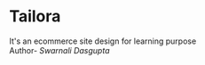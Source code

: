 # Tailora
It's an ecommerce site design for learning purpose
<br>
Author- <i> Swarnali Dasgupta </i>
